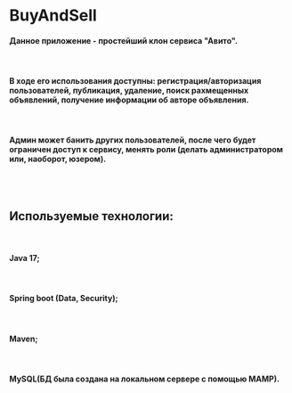 <!DOCTYPE html>
<h1>BuyAndSell</h1>

<h4>Данное приложение - простейший клон сервиса "Авито".</h4><br> 
<h4>В ходе его использования доступны: регистрация/авторизация пользователей, публикация, удаление, поиск рахмещенных объявлений, получение информации об авторе объявления.</h4><br> 
<h4>Админ может банить других пользователей, после чего будет ограничен доступ к сервису, менять роли (делать администратором или, наоборот, юзером).</h4><br><br> 

<h2>Используемые технологии:</h2><br>
<h4>Java 17;</h4><br>
<h4>Spring boot (Data, Security);</h4><br>
<h4>Maven;</h4><br>
<h4>MySQL(БД была создана на локальном сервере с помощью MAMP).</h4><br>


